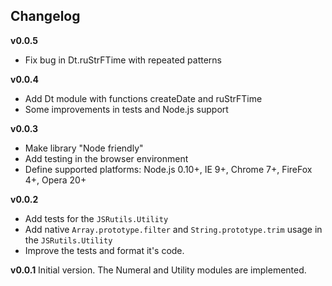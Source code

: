 Changelog
----------

**v0.0.5**
 * Fix bug in Dt.ruStrFTime with repeated patterns

**v0.0.4**
 * Add Dt module with functions createDate and ruStrFTime
 * Some improvements in tests and Node.js support

**v0.0.3**
 * Make library "Node friendly"
 * Add testing in the browser environment
 * Define supported platforms: Node.js 0.10+, IE 9+, Chrome 7+, FireFox 4+, Opera 20+

**v0.0.2**
 * Add tests for the `JSRutils.Utility`
 * Add native `Array.prototype.filter` and `String.prototype.trim` usage in the `JSRutils.Utility`
 * Improve the tests and format it's code.

**v0.0.1**
Initial version. The Numeral and Utility modules are implemented.
